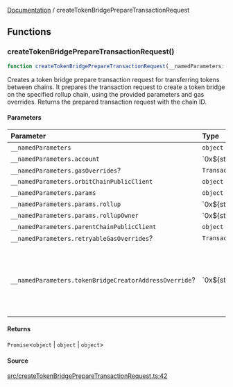 [Documentation](README.md) / createTokenBridgePrepareTransactionRequest

## Functions

### createTokenBridgePrepareTransactionRequest()

```ts
function createTokenBridgePrepareTransactionRequest(__namedParameters: object): Promise<object | object | object>
```

Creates a token bridge prepare transaction request for transferring tokens
between chains. It prepares the transaction request to create a token bridge
on the specified rollup chain, using the provided parameters and gas
overrides. Returns the prepared transaction request with the chain ID.

#### Parameters

| Parameter | Type | Description |
| :------ | :------ | :------ |
| `__namedParameters` | `object` | - |
| `__namedParameters.account` | \`0x$\{string\}\` | - |
| `__namedParameters.gasOverrides`? | `TransactionRequestGasOverrides` | - |
| `__namedParameters.orbitChainPublicClient` | `object` | - |
| `__namedParameters.params` | `object` | - |
| `__namedParameters.params.rollup` | \`0x$\{string\}\` | - |
| `__namedParameters.params.rollupOwner` | \`0x$\{string\}\` | - |
| `__namedParameters.parentChainPublicClient` | `object` | - |
| `__namedParameters.retryableGasOverrides`? | `TransactionRequestRetryableGasOverrides` | - |
| `__namedParameters.tokenBridgeCreatorAddressOverride`? | \`0x$\{string\}\` | Specifies a custom address for the TokenBridgeCreator. By default, the address will be automatically detected based on the provided chain. |

#### Returns

`Promise`\<`object` \| `object` \| `object`\>

#### Source

[src/createTokenBridgePrepareTransactionRequest.ts:42](https://github.com/anegg0/arbitrum-orbit-sdk/blob/763a3f41e7ea001cbb6fe81ac11cc794b4a0f94d/src/createTokenBridgePrepareTransactionRequest.ts#L42)
